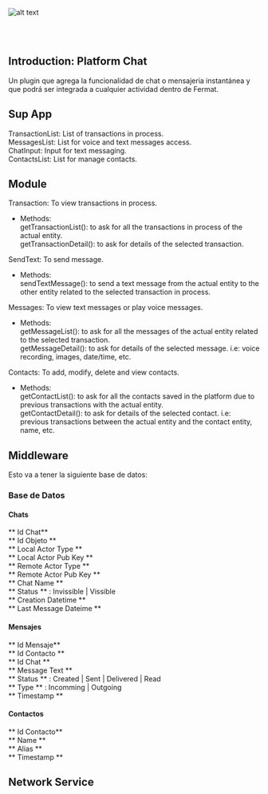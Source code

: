 ![alt text](https://github.com/bitDubai/media-kit/blob/master/Readme%20Image/Fermat%20Logotype/Fermat_Logo_3D.png "Fermat
Logo")

<br><br>
## Introduction: Platform Chat
  Un plugin que agrega la funcionalidad de chat o mensajeria instantánea y que podrá ser integrada a cualquier actividad dentro de Fermat.<br>
  
  
## Sup App
  TransactionList: List of transactions in process.<br>
  MessagesList: List for voice and text messages access.<br>
  ChatInput: Input for text messaging.<br>
  ContactsList: List for manage contacts.<br>
  
## Module
Transaction: To view transactions in process.<br>
  - Methods:<br>
      getTransactionList(): to ask for all the transactions in process of the actual entity.  <br>
      getTransactionDetail(): to ask for details of the selected transaction. <br>

SendText: To send message.<br>
  - Methods:<br>
      sendTextMessage(): to send a text message from the actual entity to the other entity related to the selected transaction in process.  <br>

Messages: To view text messages or play voice messages.<br>
  - Methods:<br>
      getMessageList(): to ask for all the messages of the actual entity related to the selected transaction.  <br>
      getMessageDetail(): to ask for details of the selected message. i.e: voice recording, images, date/time, etc.<br>

Contacts: To add, modify, delete and view contacts.<br>
  - Methods:<br>
      getContactList(): to ask for all the contacts saved in the platform due to previous transactions with the actual entity.  <br>
      getContactDetail(): to ask for details of the selected contact. i.e: previous transactions between the actual entity and the contact entity, name, etc.<br>
  
## Middleware



Esto va a tener la siguiente base de datos:

### Base de Datos

#### Chats<br>
** Id Chat** <br>
** Id Objeto **<br>
** Local Actor Type **<br>
** Local Actor Pub Key **<br>
** Remote Actor Type **<br>
** Remote Actor Pub Key **<br>
** Chat Name **<br>
** Status ** : Invissible | Vissible<br>
** Creation Datetime **<br>
** Last Message Dateime **<br>

#### Mensajes<br>
** Id Mensaje**<br>
** Id Contacto **<br>
** Id Chat **<br>
** Message Text **<br>
** Status ** : Created | Sent | Delivered | Read<br>
** Type ** : Incomming | Outgoing<br>
** Timestamp **<br>

#### Contactos<br>
** Id Contacto**<br>
** Name **<br>
** Alias **<br>
** Timestamp **<br>

## Network Service
